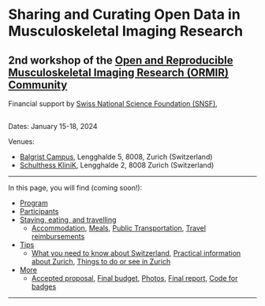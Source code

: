 # Sharing and Curating Open Data in Musculoskeletal Imaging Research
## 2nd workshop of the [Open and Reproducible Musculoskeletal Imaging Research (ORMIR) Community](https://ormircommunity.github.io/)
Financial support by [Swiss National Science Foundation (SNSF)](https://www.snf.ch/en), 
##  

Dates: January 15-18, 2024

Venues: 
- [Balgrist Campus](https://www.balgristcampus.ch/), Lengghalde 5, 8008, Zurich (Switzerland)
- [Schulthess KliniK](https://www.schulthess-klinik.ch/en), Lengghalde 2, 8008 Zurich (Switzerland)

---

In this page, you will find (coming soon!): 

- [Program](#Program)  
  <!-- - [Hackathons](#hackathons), [Tutorials](#tutorials), [Invited speakers](#invited-speakers), [Walk/hike](#walkhike), [Other material](#other-material)   --> 
- [Participants](#participants)  
- [Staying, eating, and travelling](#stayingeatingtravelling)    
  - [Accommodation](#accommodation), [Meals](#meals), [Public Transportation](#public-transportation), [Travel reimbursements](#travel-reimbursements)  
- [Tips](#tips)   
  - [What you need to know about Switzerland](#What-you-need-to-know-about-the-Switzerland), [Practical information about Zurich](#Practical-information-about-Zurich), [Things to do or see in Zurich](#Things-to-do-or-see-in-Zurich)     
- [More](#more)   
  - [Accepted proposal](#accepted-proposal), [Final budget](#final-budget), [Photos](#photos), [Final report](#final-report), [Code for badges](#code-for-badges)

---
